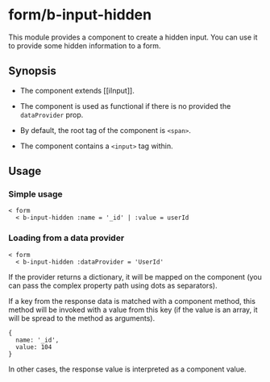 # form/b-input-hidden

This module provides a component to create a hidden input.
You can use it to provide some hidden information to a form.

## Synopsis

* The component extends [[iInput]].

* The component is used as functional if there is no provided the `dataProvider` prop.

* By default, the root tag of the component is `<span>`.

* The component contains a `<input>` tag within.

## Usage

### Simple usage

```
< form
  < b-input-hidden :name = '_id' | :value = userId
```

### Loading from a data provider

```
< form
  < b-input-hidden :dataProvider = 'UserId'
```

If the provider returns a dictionary, it will be mapped on the component
(you can pass the complex property path using dots as separators).

If a key from the response data is matched with a component method, this method will be invoked with a value from this key
(if the value is an array, it will be spread to the method as arguments).

```
{
  name: '_id',
  value: 104
}
```

In other cases, the response value is interpreted as a component value.
